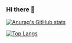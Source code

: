 ### Hi there 👋

[![Anurag's GitHub stats](https://github-readme-stats.vercel.app/api?username=FernandisNewton&count_private=true&show_icons=true&theme=tokyonight)](https://github.com/anuraghazra/github-readme-stats)

[![Top Langs](https://github-readme-stats.vercel.app/api/top-langs/?username=FernandisNewton)](https://github.com/anuraghazra/github-readme-stats)
